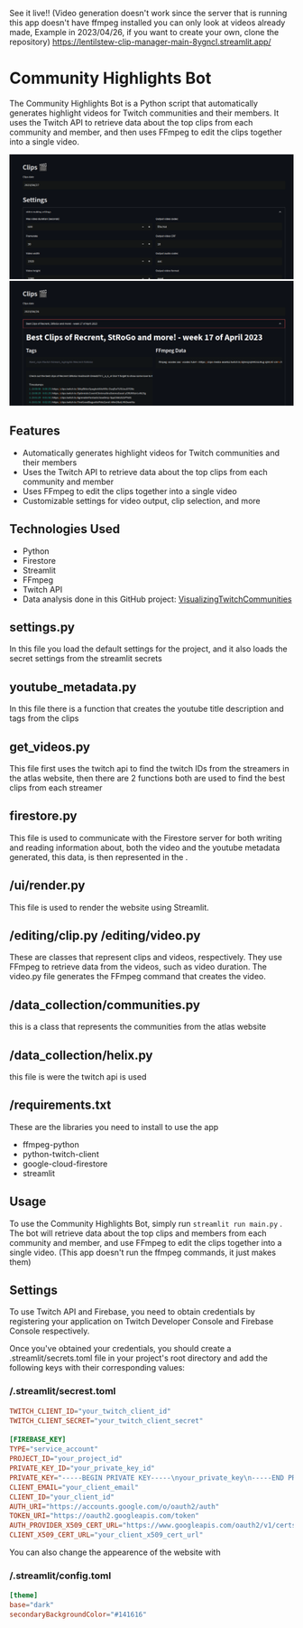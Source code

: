 See it live!!
(Video generation doesn't work since the server that is running this app doesn't have ffmpeg installed you can only look at videos already made, Example in 2023/04/26, if you want to create your own, clone the repository)
https://lentilstew-clip-manager-main-8ygncl.streamlit.app/
# Community Highlights Bot

The Community Highlights Bot is a Python script that automatically generates highlight videos for Twitch communities and their members. It uses the Twitch API to retrieve data about the top clips from each community and member, and then uses FFmpeg to edit the clips together into a single video.

![Video settings](./readme_images/settings.png)
![Video created](readme_images/video-created-example.png)
## Features

- Automatically generates highlight videos for Twitch communities and their members
- Uses the Twitch API to retrieve data about the top clips from each community and member
- Uses FFmpeg to edit the clips together into a single video
- Customizable settings for video output, clip selection, and more 

## Technologies Used
- Python 
- Firestore 
- Streamlit 
- FFmpeg 
- Twitch API 
- Data analysis done in this GitHub project: [VisualizingTwitchCommunities](https://github.com/KiranGershenfeld/VisualizingTwitchCommunities)

## settings.py
In this file you load the default settings for the project, and it also loads the secret settings from the streamlit secrets

## youtube_metadata.py
In this file there is a function that creates the youtube title description and tags from the clips 

## get_videos.py
This file first uses the twitch api to  find the twitch IDs from the streamers in the atlas website, then there are 2 functions both are used to find the best clips from each streamer

## firestore.py
This file is used to communicate with the Firestore server for both writing and reading information about, both the video and the youtube metadata generated, this data, is then represented in the .

## /ui/render.py
This file is used to render the website using Streamlit.

## /editing/clip.py /editing/video.py
These are classes that represent clips and videos, respectively. They use FFmpeg to retrieve data from the videos, such as video duration. The video.py file generates the FFmpeg command that creates the video.

## /data_collection/communities.py
this is a class that represents the communities from the atlas website

## /data_collection/helix.py
this file is were the twitch api is used
## /requirements.txt
These are the libraries you need to install to use the app
- ffmpeg-python
- python-twitch-client
- google-cloud-firestore
- streamlit

## Usage
To use the Community Highlights Bot, simply run ```streamlit run main.py``` . The bot will retrieve data about the top clips and members from each community and member, and use FFmpeg to edit the clips together into a single video. (This app doesn't run the ffmpeg commands, it just makes them)

## Settings
To use Twitch API and Firebase, you need to obtain credentials by registering your application on Twitch Developer Console and Firebase Console respectively.

Once you've obtained your credentials, you should create a .streamlit/secrets.toml file in your project's root directory and add the following keys with their corresponding values:
### /.streamlit/secrest.toml
```toml
TWITCH_CLIENT_ID="your_twitch_client_id"
TWITCH_CLIENT_SECRET="your_twitch_client_secret"

[FIREBASE_KEY]
TYPE="service_account"
PROJECT_ID="your_project_id"
PRIVATE_KEY_ID="your_private_key_id"
PRIVATE_KEY="-----BEGIN PRIVATE KEY-----\nyour_private_key\n-----END PRIVATE KEY-----\n"
CLIENT_EMAIL="your_client_email"
CLIENT_ID="your_client_id"
AUTH_URI="https://accounts.google.com/o/oauth2/auth"
TOKEN_URI="https://oauth2.googleapis.com/token"
AUTH_PROVIDER_X509_CERT_URL="https://www.googleapis.com/oauth2/v1/certs"
CLIENT_X509_CERT_URL="your_client_x509_cert_url"
```


You can also change the appearence of the website with 
### /.streamlit/config.toml
```toml
[theme]
base="dark"
secondaryBackgroundColor="#141616"
```
